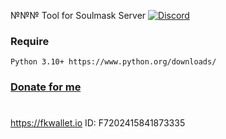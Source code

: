 №№№ Tool for Soulmask Server
[![Discord](https://discordapp.com/api/guilds/626106205122592769/widget.png?style=shield)](https://discord.gg/qYmBmDR)
### Require 
    Python 3.10+ https://www.python.org/downloads/





### [Donate for me](https://yoomoney.ru/to/4100116619431314)
#
https://fkwallet.io  ID: F7202415841873335
